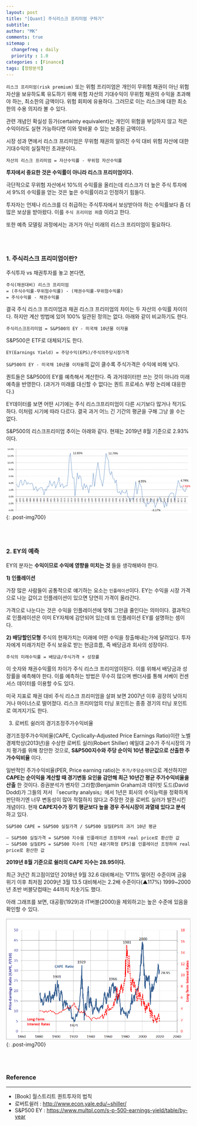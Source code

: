 ```yaml
---
layout: post
title: "[Quant] 주식리스크 프리미엄 구하기"
subtitle:
author: "MK"
comments: true
sitemap :
  changefreq : daily
  priority : 1.0
categories : [Finance]
tags: [정량분석]
---
```



`리스크 프리미엄(risk premium)` 또는 위험 프리미엄은 개인이 무위험 채권이 아닌 위험 자산을 보유하도록 유도하기 위해 위험 자산의 기대수익이 무위험 채권의 수익을 초과해야 하는, 최소한의 금액이다. 위험 회피에 유용하다. 그러므로 이는 리스크에 대한 최소한의 수용 의지라 볼 수 있다.

관련 개념인 확실성 등가(certainty equivalent)는 개인이 위험을 부담하지 않고 적은 수익이라도 실현 가능하다면 이와 맞바꿀 수 있는 보증된 금액이다.

시장 성과 면에서 리스크 프리미엄은 무위험 채권의 알려진 수익 대비 위험 자산에 대한 기대수익의 실질적인 초과분이다.

```
자산의 리스크 프리미엄 = 자산수익률 - 무위험 자산수익률
```


**투자에서 중요한 것은 수익률이 아니라 리스크 프리미엄이다.**

극단적으로 무위험 자산에서 10%의 수익률을 올리는데 리스크가 더 높은 주식 투자에서 9%의 수익률을 얻는 것은 높은 수익률이라고 인정하기 힘들다.


투자자는 언제나 리스크를 더 취급하는 주식투자에서 보상받아야 하는 수익률보다 좀 더 많은 보상을 받아왔다. 이를 `주식 프리미엄 퍼즐` 이라고 한다.

또한 예측 모델링 과정에서는 과거가 아닌 미래의 리스크 프리미엄이 필요하다.

<br><br>
### 1. 주식리스크 프리미엄이란?

주식투자 vs 채권투자를 놓고 본다면,

```
주식(채권대비) 리스크 프리미엄
= (주식수익률-무위험수익률) - (채권수익률-무위험수익률)
= 주식수익률 - 채권수익률
```

결국 주식 리스크 프리미엄과 채권 리스크 프리미엄의 차이는 두 자산의 수익률 차이이다.
하지만 계산 방법에 있어 100% 일관된 정의는 없다.
아래와 같이 비교하기도 한다.

```
주식리스크프리미엄 = S&P500의 EY - 미국채 10년물 이자율
```

S&P500은 ETF로 대체되기도 한다.

```
EY(Earnings Yield) = 주당수익(EPS)/주식의주당시장가격
```


`S&P500의 EY - 미국채 10년물 이자율`의 값이 클수록 주식가격은 수익에 비해 낮다.

퀀트들은 S&P500의 EY를 예측해서 계산한다. 즉 과거데이터만 쓰는 것이 아니라 미래 예측을 반영한다. (과거가 미래를 대신할 수 없다는 퀀트 프로세스 부정 논리에 대응한다.)

EY데이터를 보면 어떤 시기에는 주식 리스크프리미엄이 다른 시기보다 많거나 적기도 하다. 이처럼 시기에 따라 다르다. 결국 과거 어느 긴 기간의 평균을 구해 그낭 쓸 수는 없다.

S&P500의 리스크프리미엄 추이는 아래와 같다.
현재는 2019년 8월 기준으로 2.93%이다.

![img_area](/img/posting/2019-11-03-002-SNP500_risk_premium.PNG){: .post-img700}


<br><br>
### 2. EY의 예측
EY의 분자는 **수익이므로 수익에 영향을 미치는 것** 들을 생각해봐야 한다.

**1) 인플레이션**

가장 많은 사람들이 공통적으로 얘기하는 요소는 `인플레이션`이다.
EY는 수익을 시장 가격으로 나눈 값이고 인플레이션이 있으면 당연히 가격이 올라간다.

가격으로 나눈다는 것은 수익을 인플레이션에 맞춰 그만큼 줄인다는 의미이다.
결과적으로 인플레이션은 이미 EY자체에 감안되어 있는데 또 인플레이션 EY를 설명하는 셈이다.

**2) 배당할인모형**
주식의 현재가치는 미래에 어떤 수익을 창출해내는가에 달려있다. 투자자에게 미래가치란 주식 보유로 받는 현금흐름, 즉 배당금과 회사의 성장이다.

```
주식의 미래수익률 = 배당금/주식가격 + 성장률
```

이 숫자와 채권수익률의 차이가 주식 리스크 프리미엄이된다.
이를 위해서 배당금과 성장률을 예측해야 한다. 이를 예측하는 방법은 무수히 많으며 벤더사를 통해 서베이 컨센서스 데이터를 이용할 수도 있다.

미국 지표로 채권 대비 주식 리스크 프리미엄을 살펴 보면 2007년 이후 굉장히 낮아지거나 마이너스로 떨어졌다. 리스크 프리미엄의 터닝 포인트는 종종 경기의 터닝 포인트로 여겨지기도 한다.



3. 로버트 쉴러의 경기조정주가수익비율

경기조정주가수익비율(CAPE, Cyclically-Adjusted Price Earnings Ratio)이란 노벨경제학상(2013년)을 수상한 로버트 실러(Robert Shiller) 예일대 교수가 주식시장의 가치 평가를 위해 창안한 것으로, **S&P500지수와 주당 순이익 10년 평균값으로 산출한 주가수익비율** 이다.

일반적인 주가수익비율(PER, Price earning ratio)는 `주가/주당순이익`으로 계산하지만 **CAPE는 순이익을 계산할 때 경기변동 요인을 감안해 최근 10년간 평균 주가수익비율을 산출** 한 것이다. 증권분석가 벤자민 그라함(Benjamin Graham)과 데이빗 도드(David Dodd)가 그들의 저서 『security analysis』에서 1년은 회사의 수익능력을 정확하게 판단하기엔 너무 변동성이 많아 적절하지 않다고 주장한 것을 로버트 실러가 발전시킨 개념이다. 현재 **CAPE지수가 장기 평균보다 높을 경우 주식시장이 과열돼 있다고 분석** 하고 있다.

```
S&P500 CAPE = S&P500 실질가격 / S&P500 실질EPS의 과거 10년 평균
```

```
– S&P500 실질가격 = S&P500 지수를 인플레이션 조정하여 real price로 환산한 값
– S&P500 실질EPS = S&P500 지수의 [직전 4분기확정 EPS]를 인플레이션 조정하여 real price로 환산한 값
```

**2019년 8월 기준으로 쉴러의 CAPE 지수는 28.95이다.**

최근 3년간 최고점이었던 2018년 9월 32.6 대비해서는 ▽11% 떨어진 수준이며
금융위기 이후 최저점 2009년 3월 13.5 대비해서는 2.2배 수준이다(▲117%)
1999~2000년 초반 버블닷컴때는 44까지 치솟기도 했다.

아래 그래프를 보면,
대공황(1929)과 IT버블(2000)을 제외하고는 높은 수준에 있음을 확인할 수 있다.

![img_area](/img/posting/2019-11-03-001-CAPE.PNG){: .post-img700}



<br><br>

### **Reference**
---
- [Book] 월스트리트 퀀트투자의 법칙
- 로버트쉴러 : http://www.econ.yale.edu/~shiller/
- S&P500 EY : https://www.multpl.com/s-p-500-earnings-yield/table/by-year

<br>
